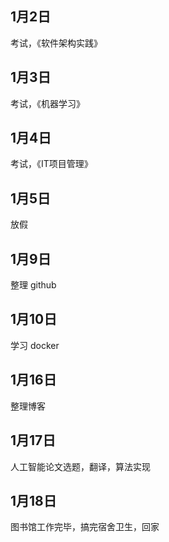 
## 1月2日

考试，《软件架构实践》

## 1月3日

考试，《机器学习》

## 1月4日

考试，《IT项目管理》

## 1月5日

放假

## 1月9日

整理 github

## 1月10日

学习 docker

## 1月16日

整理博客

## 1月17日

人工智能论文选题，翻译，算法实现

## 1月18日

图书馆工作完毕，搞完宿舍卫生，回家

